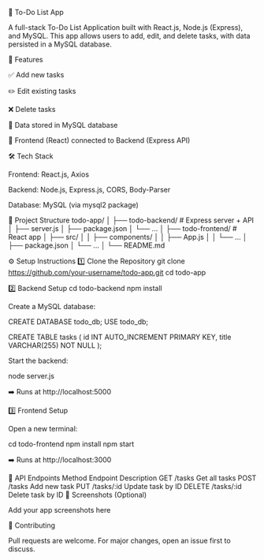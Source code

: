 📝 To-Do List App

A full-stack To-Do List Application built with React.js, Node.js (Express), and MySQL.
This app allows users to add, edit, and delete tasks, with data persisted in a MySQL database.

🚀 Features

✅ Add new tasks

✏️ Edit existing tasks

❌ Delete tasks

💾 Data stored in MySQL database

🔗 Frontend (React) connected to Backend (Express API)

🛠️ Tech Stack

Frontend: React.js, Axios

Backend: Node.js, Express.js, CORS, Body-Parser

Database: MySQL (via mysql2 package)

📂 Project Structure
todo-app/
│
├── todo-backend/     # Express server + API
│   ├── server.js
│   ├── package.json
│   └── ...
│
├── todo-frontend/    # React app
│   ├── src/
│   │   ├── components/
│   │   ├── App.js
│   │   └── ...
│   ├── package.json
│   └── ...
│
└── README.md

⚙️ Setup Instructions
1️⃣ Clone the Repository
git clone https://github.com/your-username/todo-app.git
cd todo-app

2️⃣ Backend Setup
cd todo-backend
npm install


Create a MySQL database:

CREATE DATABASE todo_db;
USE todo_db;

CREATE TABLE tasks (
  id INT AUTO_INCREMENT PRIMARY KEY,
  title VARCHAR(255) NOT NULL
);


Start the backend:

node server.js


➡️ Runs at http://localhost:5000

3️⃣ Frontend Setup

Open a new terminal:

cd todo-frontend
npm install
npm start


➡️ Runs at http://localhost:3000

🔗 API Endpoints
Method	Endpoint	Description
GET	/tasks	Get all tasks
POST	/tasks	Add new task
PUT	/tasks/:id	Update task by ID
DELETE	/tasks/:id	Delete task by ID
📸 Screenshots (Optional)

Add your app screenshots here

🤝 Contributing

Pull requests are welcome. For major changes, open an issue first to discuss.
